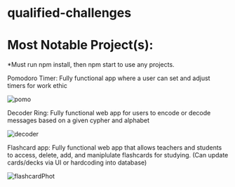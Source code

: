 # qualified-challenges

Most Notable Project(s):
=============================

*Must run npm install, then npm start to use any projects.

Pomodoro Timer: Fully functional app where a user can set and adjust timers for work ethic

![pomo](https://user-images.githubusercontent.com/70001770/133152568-a5365539-b92b-41fb-bdd1-d0fbcbf7a19e.png)

Decoder Ring: Fully functional web app for users to encode or decode messages based on a given cypher and alphabet

![decoder](https://user-images.githubusercontent.com/70001770/133153321-86885ee9-a36c-4b00-8c80-e3ca862a2df6.png)

Flashcard app: Fully functional web app that allows teachers and students to access, delete, add, and maniplulate flashcards for studying.
(Can update cards/decks via UI or hardcoding into database)

![flashcardPhot](https://user-images.githubusercontent.com/70001770/134964918-10ea461a-0c84-4d84-a991-2201e13199ad.png)

